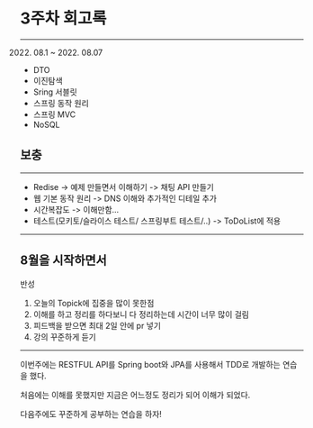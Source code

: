 # 3주차 회고록

---

2022. 08.1 ~ 2022. 08.07

- DTO
- 이진탐색
- Sring 서블릿
- 스프링 동작 원리
- 스프링 MVC
- NoSQL


## 보충

---

- Redise -> 예제 만들면서 이해하기 -> 채팅 API 만들기
- 웹 기본 동작 원리 -> DNS 이해와 추가적인 디테일 추가
- 시간복잡도 -> 이해만함...
- 테스트(모키토/슬라이스 테스트/ 스프링부트 테스트/..) -> ToDoList에 적용
---

## 8월을 시작하면서

반성

1. 오늘의 Topick에 집중을 많이 못한점
2. 이해를 하고 정리를 하다보니 다 정리하는데 시간이 너무 많이 걸림
3. 피드백을 받으면 최대 2일 안에 pr 넣기
4. 강의 꾸준하게 듣기


---

이번주에는 RESTFUL API를 Spring boot와 JPA를 사용해서 TDD로 개발하는 연습을 했다.

처음에는 이해를 못했지만 지금은 어느정도 정리가 되어 이해가 되었다.

다음주에도 꾸준하게 공부하는 연습을 하자!